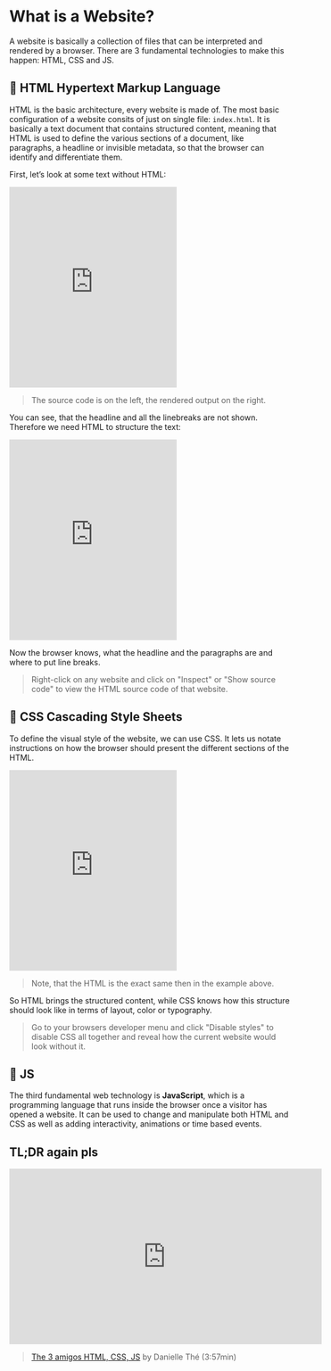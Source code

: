 # What is a Website?

A website is basically a collection of files that can be interpreted and rendered by a browser. There are 3 fundamental technologies to make this happen: HTML, CSS and JS.

## 📑 HTML Hypertext Markup Language
HTML is the basic architecture, every website is made of. The most basic configuration of a website consits of just on single file: `index.html`. It is basically a text document that contains structured content, meaning that HTML is used to define the various sections of a document, like paragraphs, a headline or invisible metadata, so that the browser can identify and differentiate them.

First, let’s look at some text without HTML:

<iframe height="360" scrolling="no" title="Untitled" src="https://codepen.io/moritzebeling/embed/mdMLrvK?default-tab=html%2Cresult" frameborder="no" loading="lazy" allowtransparency="true" allowfullscreen="true"></iframe>

> The source code is on the left, the rendered output on the right.

You can see, that the headline and all the linebreaks are not shown. Therefore we need HTML to structure the text:

<iframe height="360" scrolling="no" title="Untitled" src="https://codepen.io/moritzebeling/embed/yLojary?default-tab=html%2Cresult" frameborder="no" loading="lazy" allowtransparency="true" allowfullscreen="true"></iframe>

Now the browser knows, what the headline and the paragraphs are and where to put line breaks.

> Right-click on any website and click on "Inspect" or "Show source code" to view the HTML source code of that website.

## 🎨 CSS Cascading Style Sheets
To define the visual style of the website, we can use CSS. It lets us notate instructions on how the browser should present the different sections of the HTML.

<iframe height="360" scrolling="no" title="Untitled" src="https://codepen.io/moritzebeling/embed/xxLjEod?default-tab=html%2Cresult" frameborder="no" loading="lazy" allowtransparency="true" allowfullscreen="true"></iframe>

> Note, that the HTML is the exact same then in the example above.

So HTML brings the structured content, while CSS knows how this structure should look like in terms of layout, color or typography.

> Go to your browsers developer menu and click "Disable styles" to disable CSS all together and reveal how the current website would look without it.

## 💫 JS
The third fundamental web technology is **JavaScript**, which is a programming language that runs inside the browser once a visitor has opened a website. It can be used to change and manipulate both HTML and CSS as well as adding interactivity, animations or time based events.

## TL;DR again pls

<div class="iframe video-wrapper">
    <iframe width="560" height="315" src="https://www.youtube.com/embed/gT0Lh1eYk78" title="YouTube video player" frameborder="0" allow="accelerometer; autoplay; clipboard-write; encrypted-media; gyroscope; picture-in-picture" allowfullscreen></iframe>
</div>

> [The 3 amigos HTML, CSS, JS](https://www.youtube.com/watch?v=gT0Lh1eYk78) by Danielle Thé (3:57min)
